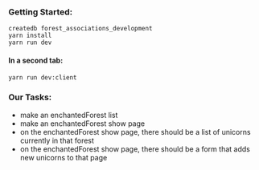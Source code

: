### Getting Started:
```
createdb forest_associations_development
yarn install
yarn run dev
```

#### In a second tab:

```
yarn run dev:client
```

### Our Tasks:

- make an enchantedForest list
- make an enchantedForest show page
- on the enchantedForest show page, there should be a list of unicorns currently in that forest
- on the enchantedForest show page, there should be a form that adds new unicorns to that page